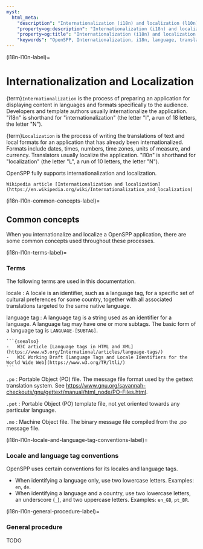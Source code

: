 ```yaml
---
myst:
  html_meta:
    "description": "Internationalization (i18n) and localization (l10n) in OpenSPP 6"
    "property=og:description": "Internationalization (i18n) and localization (l10n) in OpenSPP 6"
    "property=og:title": "Internationalization (i18n) and localization (l10n) in OpenSPP 6"
    "keywords": "OpenSPP, Internationalization, i18n, language, translation, localization"
---
```


(i18n-l10n-label)=

# Internationalization and Localization

{term}`Internationalization` is the process of preparing an application for displaying content in languages and formats specifically to the audience.
Developers and template authors usually internationalize the application.
"i18n" is shorthand for "internationalization" (the letter "I", a run of 18 letters, the letter "N").

{term}`Localization` is the process of writing the translations of text and local formats for an application that has already been internationalized.
Formats include dates, times, numbers, time zones, units of measure, and currency.
Translators usually localize the application.
"l10n" is shorthand for "localization" (the letter "L", a run of 10 letters, the letter "N").

OpenSPP fully supports internationalization and localization.

```{seealso}
Wikipedia article [Internationalization and localization](https://en.wikipedia.org/wiki/Internationalization_and_localization)
```

(i18n-l10n-common-concepts-label)=

## Common concepts

When you internationalize and localize a OpenSPP application, there are some common concepts used throughout these processes.

(i18n-l10n-terms-label)=

### Terms

The following terms are used in this documentation.

locale
: A locale is an identifier, such as a language tag, for a specific set of cultural preferences for some country, together with all associated translations targeted to the same native language.

language tag
: A language tag is a string used as an identifier for a language.
A language tag may have one or more subtags.
The basic form of a language tag is `LANGUAGE-[SUBTAG]`.

    ```{seealso}
    -   W3C article [Language tags in HTML and XML](https://www.w3.org/International/articles/language-tags/)
    -   W3C Working Draft [Language Tags and Locale Identifiers for the World Wide Web](https://www.w3.org/TR/ltli/)
    ```

`.po`
: Portable Object (PO) file.
The message file format used by the gettext translation system.
See https://www.gnu.org/savannah-checkouts/gnu/gettext/manual/html_node/PO-Files.html.

`.pot`
: Portable Object (PO) template file, not yet oriented towards any particular language.

`.mo`
: Machine Object file.
The binary message file compiled from the .po message file.

(i18n-l10n-locale-and-language-tag-conventions-label)=

### Locale and language tag conventions

OpenSPP uses certain conventions for its locales and language tags.

- When identifying a language only, use two lowercase letters.
  Examples: `en`, `de`.
- When identifying a language and a country, use two lowercase letters, an underscore (`_`), and two uppercase letters.
  Examples: `en_GB`, `pt_BR`.

(i18n-l10n-general-procedure-label)=

### General procedure

TODO
